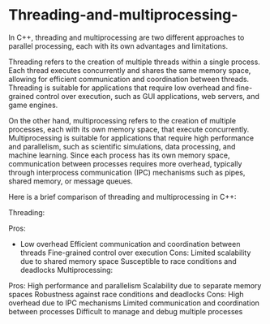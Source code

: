 # Threading-and-multiprocessing-

In C++, threading and multiprocessing are two different approaches to parallel processing, each with its own advantages and limitations.

Threading refers to the creation of multiple threads within a single process. Each thread executes concurrently and shares the same memory space, allowing for efficient communication and coordination between threads. Threading is suitable for applications that require low overhead and fine-grained control over execution, such as GUI applications, web servers, and game engines.

On the other hand, multiprocessing refers to the creation of multiple processes, each with its own memory space, that execute concurrently. Multiprocessing is suitable for applications that require high performance and parallelism, such as scientific simulations, data processing, and machine learning. Since each process has its own memory space, communication between processes requires more overhead, typically through interprocess communication (IPC) mechanisms such as pipes, shared memory, or message queues.

Here is a brief comparison of threading and multiprocessing in C++:

Threading:

Pros:
* Low overhead
Efficient communication and coordination between threads
Fine-grained control over execution
Cons:
Limited scalability due to shared memory space
Susceptible to race conditions and deadlocks
Multiprocessing:

Pros:
High performance and parallelism
Scalability due to separate memory spaces
Robustness against race conditions and deadlocks
Cons:
High overhead due to IPC mechanisms
Limited communication and coordination between processes
Difficult to manage and debug multiple processes
